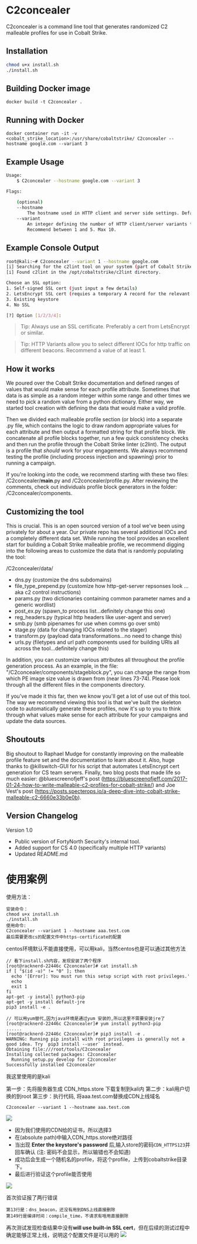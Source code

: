 # C2concealer

C2concealer is a command line tool that generates randomized C2 malleable profiles for use in Cobalt Strike. 

## Installation 

```bash
chmod u+x install.sh
./install.sh
```

## Building Docker image

```docker build -t C2concealer .```

## Running with Docker

```docker container run -it -v <cobalt_strike_location>:/usr/share/cobaltstrike/ C2concealer --hostname google.com --variant 3```

## Example Usage

```bash
Usage:
	$ C2concealer --hostname google.com --variant 3

Flags:
	
	(optional)
	--hostname 
		The hostname used in HTTP client and server side settings. Default is None.
	--variant 
		An integer defining the number of HTTP client/server variants to generate. 
		Recommend between 1 and 5. Max 10.
```

## Example Console Output

```bash
root@kali:~# C2concealer --variant 1 --hostname google.com
[i] Searching for the c2lint tool on your system (part of Cobalt Strike). Might take 10-20 seconds.
[i] Found c2lint in the /opt/cobaltstrike/c2lint directory.

Choose an SSL option:
1. Self-signed SSL cert (just input a few details)
2. LetsEncrypt SSL cert (requies a temporary A record for the relevant domain to be pointed to this machine)
3. Existing keystore
4. No SSL

[?] Option [1/2/3/4]:
```

> Tip: Always use an SSL certificate. Preferably a cert from LetsEncrypt or similar.


> Tip: HTTP Variants allow you to select different IOCs for http traffic on different beacons. Recommend a value of at least 1. 

## How it works

We poured over the Cobalt Strike documentation and defined ranges of values that would make sense for each profile attribute. Sometimes that data is as simple as a random integer within some range and other times we need to pick a random value from a python dictionary. Either way, we started tool creation with defining the data that would make a valid profile. 

Then we divided each malleable profile section (or block) into a separate .py file, which contains the logic to draw random appropriate values for each attribute and then output a formatted string for that profile block. We concatenate all profile blocks together, run a few quick consistency checks and then run the profile through the Cobalt Strike linter (c2lint). The output is a profile that *should* work for your engagements. We always recommend testing the profile (including process injection and spawning) prior to running a campaign.

If you're looking into the code, we recommend starting with these two files: /C2concealer/__main__.py and /C2concealer/profile.py. After reviewing the comments, check out individuals profile block generators in the folder: /C2concealer/components.

## Customizing the tool

This is crucial. This is an open sourced version of a tool we've been using privately for about a year. Our private repo has several additional IOCs and a completely different data set. While running the tool provides an excellent start for building a Cobalt Strike malleable profile, we recommend digging into the following areas to customize the data that is randomly populating the tool:

/C2concealer/data/
- dns.py (customize the dns subdomains)
- file_type_prepend.py (customize how http-get-server repsonses look ... aka c2 control instructions)
- params.py (two dictionaries containing common parameter names and a generic wordlist)
- post_ex.py (spawn_to process list...definitely change this one)
- reg_headers.py (typical http headers like user-agent and server)
- smb.py (smb pipenames for use when comms go over smb)
- stage.py (data for changing IOCs related to the stager)
- transform.py (payload data transformations...no need to change this)
- urls.py (filetypes and url path components used for building URIs all across the tool...definitely change this)

In addition, you can customize various attributes all throughout the profile generation process. As an example, in the file: "/C2concealer/components/stageblock.py", you can change the range from which PE image size value is drawn from (near lines 73-74). Please look through all the different files in the components directory. 

If you've made it this far, then we know you'll get a lot of use out of this tool. The way we recommend viewing this tool is that we've built the skeleton code to automatically generate these profiles, now it's up to you to think through what values make sense for each attribute for your campaigns and update the data sources.

## Shoutouts

Big shoutout to Raphael Mudge for constantly improving on the malleable profile feature set and the documentation to learn about it. Also, huge thanks to @killswitch-GUI for his script that automates LetsEncrypt cert generation for CS team servers. Finally, two blog posts that made life so much easier: @bluescreenofjeff's post (https://bluescreenofjeff.com/2017-01-24-how-to-write-malleable-c2-profiles-for-cobalt-strike/) and Joe Vest's post (https://posts.specterops.io/a-deep-dive-into-cobalt-strike-malleable-c2-6660e33b0e0b).

## Version Changelog

Version 1.0
- Public version of FortyNorth Security's internal tool.
- Added support for CS 4.0 (specifically multiple HTTP variants)
- Updated README.md



# 使用案例

使用方法：

~~~
安装命令：
chmod u+x install.sh
./install.sh
使用命令:
C2concealer --variant 1 --hostname aaa.test.com
最后需要更改cs的配置文件中https-certificate的配置
~~~

centos环境默认不能直接使用，可以用kali，当然centos也是可以通过其他方法

~~~
// 看下install.sh内容，发现安装了两个程序
[root@racknerd-22446c C2concealer]# cat install.sh
if [ "$(id -u)" != "0" ]; then
  echo '[Error]: You must run this setup script with root privileges.'
  echo
  exit 1
fi
apt-get -y install python3-pip
apt-get -y install default-jre
pip3 install -e .

// 可以用yum替代,因为java环境是通过yum 安装的,所以这里不需要安装jre了
[root@racknerd-22446c C2concealer]# yum install python3-pip
......
[root@racknerd-22446c C2concealer]# pip3 install -e .
WARNING: Running pip install with root privileges is generally not a good idea. Try `pip3 install --user` instead.
Obtaining file:///root/tools/C2concealer
Installing collected packages: C2concealer
  Running setup.py develop for C2concealer
Successfully installed C2concealer
~~~
我这里使用的是kali

第一步：先将服务器生成 CDN_https.store 下载复制到kali内
第二步：kali用户切换的到root
第三步：执行代码, 将aaa.test.com替换成CDN上线域名

```
C2concealer --variant 1 --hostname aaa.test.com
```

![](https://raw.githubusercontent.com/s1g0day/C2concealer/master/readme/image-20211203165632498.png)

- 因为我们使用的CDN给的证书，所以选择3
- 在(absolute path)中输入CDN_https.store绝对路径
- 当出现 **Enter the keystore's password** 后,输入store的密码`CDN_HTTPS123`并回车确认
(注: 密码不会显示，所以输错也不会知道)
- 成功后会生成一个随机名的profile，将这个profile，上传到cobaltstrike目录下。
- 最后进行验证这个profile能否使用

![](https://raw.githubusercontent.com/s1g0day/C2concealer/master/readme/image-20211203173013151.png)

首次验证报了两行错误
```
第13行是：dns_beacon，还没有用到DNS上线直接删除
第149行是编译时间：compile_time，不请求有啥用直接删除
```
再次测试发现检查结果中没有**will use built-in SSL cert**，但在后续的测试过程中确定能够正常上线，说明这个配置文件是可以用的
![](https://raw.githubusercontent.com/s1g0day/C2concealer/master/readme/image-20211203172142568.png)
